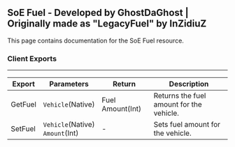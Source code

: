 ## SoE Fuel - Developed by GhostDaGhost | Originally made as "LegacyFuel" by InZidiuZ
This page contains documentation for the SoE Fuel resource.

### Client Exports
---
|Export|Parameters|Return|Description
|-|-|-|-
|GetFuel|`Vehicle`(Native)|Fuel Amount(Int)|Returns the fuel amount for the vehicle.
|SetFuel|`Vehicle`(Native)<br>`Amount`(Int)|-|Sets fuel amount for the vehicle.
